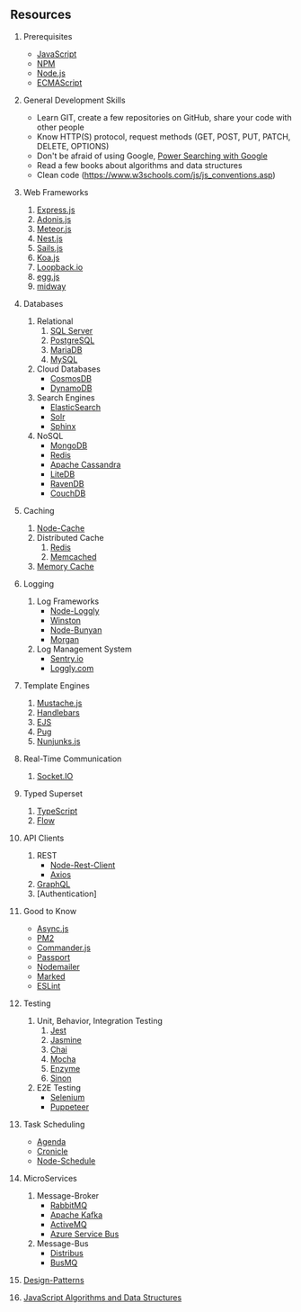 ## Resources

1. Prerequisites

   - [JavaScript](https://www.w3schools.com/js/)
   - [NPM](https://docs.npmjs.com/)
   - [Node.js](https://nodejs.org/en/docs/)
   - [ECMAScript](https://www.w3schools.com/js/js_versions.asp)

2. General Development Skills

   - Learn GIT, create a few repositories on GitHub, share your code with other people
   - Know HTTP(S) protocol, request methods (GET, POST, PUT, PATCH, DELETE, OPTIONS)
   - Don't be afraid of using Google, [Power Searching with Google](http://www.powersearchingwithgoogle.com/)
   - Read a few books about algorithms and data structures
   - Clean code (https://www.w3schools.com/js/js_conventions.asp)

3. Web Frameworks

   1. [Express.js](https://expressjs.com/)
   2. [Adonis.js](https://adonisjs.com/)
   3. [Meteor.js](https://www.meteor.com/)
   4. [Nest.js](https://nestjs.com/)
   5. [Sails.js](https://sailsjs.com/)
   6. [Koa.js](https://koajs.com/)
   7. [Loopback.io](https://loopback.io/)
   8. [egg.js](https://eggjs.org/en/index.html)
   9. [midway](https://midwayjs.org/midway/en/)

4. Databases

   1. Relational
      1. [SQL Server](https://www.microsoft.com/en-us/sql-server/sql-server-2017)
      2. [PostgreSQL](https://www.postgresql.org/)
      3. [MariaDB](https://mariadb.org/)
      4. [MySQL](https://www.mysql.com/)
   2. Cloud Databases
      - [CosmosDB](https://docs.microsoft.com/en-us/azure/cosmos-db)
      - [DynamoDB](https://aws.amazon.com/dynamodb/)
   3. Search Engines
      - [ElasticSearch](https://www.elastic.co/)
      - [Solr](http://lucene.apache.org/solr/)
      - [Sphinx](http://sphinxsearch.com/)
   4. NoSQL
      - [MongoDB](https://www.mongodb.com/)
      - [Redis](https://redis.io/)
      - [Apache Cassandra](http://cassandra.apache.org/)
      - [LiteDB](https://github.com/mbdavid/LiteDB)
      - [RavenDB](https://github.com/ravendb/ravendb)
      - [CouchDB](http://couchdb.apache.org/)

5. Caching

   1. [Node-Cache](https://www.npmjs.com/package/node-cache)
   2. Distributed Cache
      1. [Redis](https://redis.io/)
      2. [Memcached](https://memcached.org/)
   3. [Memory Cache](https://www.npmjs.com/package/memory-cache)

6. Logging

   1. Log Frameworks
      - [Node-Loggly](https://www.loggly.com/docs/node-js-logs-2/)
      - [Winston](https://github.com/winstonjs/winston)
      - [Node-Bunyan](https://github.com/trentm/node-bunyan)
      - [Morgan](https://github.com/expressjs/morgan)
   2. Log Management System
      - [Sentry.io](http://sentry.io)
      - [Loggly.com](https://loggly.com)

7. Template Engines
   1. [Mustache.js](https://mustache.github.io/)
   2. [Handlebars](https://handlebarsjs.com/)
   3. [EJS](https://ejs.co/)
   4. [Pug](https://pugjs.org/api/getting-started.html)
   5. [Nunjunks.js](https://mozilla.github.io/nunjucks/)
8. Real-Time Communication

   1. [Socket.IO](https://socket.io/)

9. Typed Superset

   1. [TypeScript](https://www.typescriptlang.org/)
   2. [Flow](https://flow.org/)

10. API Clients

    1. REST
       - [Node-Rest-Client](https://www.npmjs.com/package/node-rest-client)
       - [Axios](https://github.com/axios/axios)
    2. [GraphQL](https://graphql.org/)
    3. [Authentication]

11. Good to Know

    - [Async.js](https://caolan.github.io/async/)
    - [PM2](http://pm2.keymetrics.io/)
    - [Commander.js](https://github.com/tj/commander.js/)
    - [Passport](http://www.passportjs.org/)
    - [Nodemailer](https://nodemailer.com/about/)
    - [Marked](https://marked.js.org/#/README.md#README.md)
    - [ESLint](https://eslint.org/)

12. Testing

    1. Unit, Behavior, Integration Testing
       1. [Jest](https://jestjs.io/)
       2. [Jasmine](https://jasmine.github.io/)
       3. [Chai](https://www.chaijs.com/)
       4. [Mocha](https://mochajs.org/)
       5. [Enzyme](https://github.com/airbnb/enzyme)
       6. [Sinon](https://sinonjs.org/)
    2. E2E Testing
       - [Selenium](https://help.crossbrowsertesting.com/selenium-testing/getting-started/javascript/)
       - [Puppeteer](https://github.com/GoogleChrome/puppeteer)

13. Task Scheduling

    - [Agenda](https://github.com/agenda/agenda)
    - [Cronicle](https://github.com/jhuckaby/Cronicle)
    - [Node-Schedule](https://www.npmjs.com/package/node-schedule)

14. MicroServices

    1. Message-Broker
       - [RabbitMQ](https://www.rabbitmq.com/tutorials/tutorial-one-javascript.html)
       - [Apache Kafka](https://www.npmjs.com/package/kafka-node)
       - [ActiveMQ](https://github.com/apache/activemq)
       - [Azure Service Bus](https://docs.microsoft.com/en-us/azure/service-bus-messaging/service-bus-messaging-overview)
    2. Message-Bus
       - [Distribus](https://distribus.com/)
       - [BusMQ](https://github.com/capriza/node-busmq)

15. [Design-Patterns](https://www.pluralsight.com/courses/javascript-practical-design-patterns)
16. [JavaScript Algorithms and Data Structures](https://github.com/trekhleb/javascript-algorithms/)
